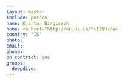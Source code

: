 ```yaml
---
layout: master
include: person
name: Kjartan Birgisson
home: <a href="http://en.ni.is/">IINH</a>
country: "IS"
photo:
email:
phone:
on_contract: yes
groups:
  deepdive:
---
```

